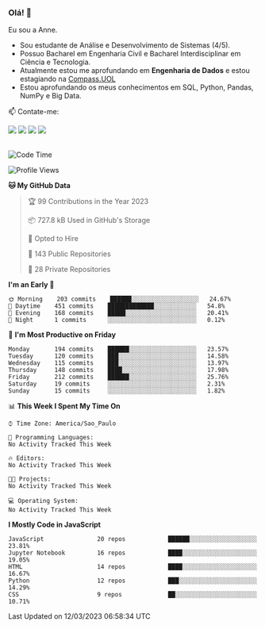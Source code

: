 ### Olá! 👋
Eu sou a Anne. 
- Sou estudante de Análise e Desenvolvimento de Sistemas (4/5).
- Possuo Bacharel em Engenharia Civil e Bacharel Interdisciplinar em Ciência e Tecnologia.
- Atualmente estou me aprofundando em **Engenharia de Dados** e estou estagiando na [Compass.UOL](https://compass.uol/pt/home/) 
- Estou aprofundando os meus conhecimentos em SQL, Python, Pandas, NumPy e Big Data.

📫 Contate-me: 

<div>
<a href="https://www.instagram.com/annekarolinefc/" target="_blank"><img src="https://img.shields.io/badge/-Instagram-%23E4405F?style=for-the-badge&logo=instagram&logoColor=white" target="_blank"></a> 
<a href = "mailto:annekarolinefc@gmail.com"><img src="https://img.shields.io/badge/-Gmail-%23333?style=for-the-badge&logo=gmail&logoColor=white" target="_blank"></a>
<a href="https://www.linkedin.com/in/devannekarolinefc/" target="_blank"><img src="https://img.shields.io/badge/-LinkedIn-%230077B5?style=for-the-badge&logo=linkedin&logoColor=white" target="_blank"></a> 
<a href="https://api.whatsapp.com/send?phone=5533991375118&text=Ol%C3%A1%20Anne!%20" target="_blank"><img src="https://img.shields.io/badge/WhatsApp-25D366?style=for-the-badge&logo=whatsapp&logoColor=white" target="_blank"></a>
</div>

  
<!--
  <img align="center" alt="Anne-An" height="30" width="40" src="https://github.com/devicons/devicon/blob/master/icons/angularjs/angularjs-original.svg">
-->

</br>

<!--START_SECTION:waka-->
![Code Time](http://img.shields.io/badge/Code%20Time-139%20hrs%2032%20mins-blue)

![Profile Views](http://img.shields.io/badge/Profile%20Views-0-blue)

**🐱 My GitHub Data** 

> 🏆 99 Contributions in the Year 2023
 > 
> 📦 727.8 kB Used in GitHub's Storage 
 > 
> 💼 Opted to Hire
 > 
> 📜 143 Public Repositories 
 > 
> 🔑 28 Private Repositories  
 > 
**I'm an Early 🐤** 

```text
🌞 Morning    203 commits    ██████░░░░░░░░░░░░░░░░░░░   24.67% 
🌇 Daytime    451 commits    █████████████░░░░░░░░░░░░   54.8% 
🌃 Evening    168 commits    █████░░░░░░░░░░░░░░░░░░░░   20.41% 
🌙 Night      1 commits      ░░░░░░░░░░░░░░░░░░░░░░░░░   0.12%

```
📅 **I'm Most Productive on Friday** 

```text
Monday       194 commits    ██████░░░░░░░░░░░░░░░░░░░   23.57% 
Tuesday      120 commits    ███░░░░░░░░░░░░░░░░░░░░░░   14.58% 
Wednesday    115 commits    ███░░░░░░░░░░░░░░░░░░░░░░   13.97% 
Thursday     148 commits    ████░░░░░░░░░░░░░░░░░░░░░   17.98% 
Friday       212 commits    ██████░░░░░░░░░░░░░░░░░░░   25.76% 
Saturday     19 commits     ░░░░░░░░░░░░░░░░░░░░░░░░░   2.31% 
Sunday       15 commits     ░░░░░░░░░░░░░░░░░░░░░░░░░   1.82%

```


📊 **This Week I Spent My Time On** 

```text
⌚︎ Time Zone: America/Sao_Paulo

💬 Programming Languages: 
No Activity Tracked This Week

🔥 Editors: 
No Activity Tracked This Week

🐱‍💻 Projects: 
No Activity Tracked This Week

💻 Operating System: 
No Activity Tracked This Week

```

**I Mostly Code in JavaScript** 

```text
JavaScript               20 repos            ██████░░░░░░░░░░░░░░░░░░░   23.81% 
Jupyter Notebook         16 repos            ████░░░░░░░░░░░░░░░░░░░░░   19.05% 
HTML                     14 repos            ████░░░░░░░░░░░░░░░░░░░░░   16.67% 
Python                   12 repos            ███░░░░░░░░░░░░░░░░░░░░░░   14.29% 
CSS                      9 repos             ██░░░░░░░░░░░░░░░░░░░░░░░   10.71%

```



 Last Updated on 12/03/2023 06:58:34 UTC
<!--END_SECTION:waka-->
  
